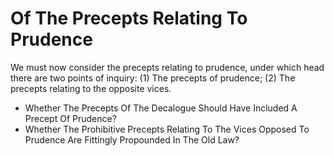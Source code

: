 # Of The Precepts Relating To Prudence

We must now consider the precepts relating to prudence, under which head there are two points of inquiry:
(1) The precepts of prudence;
(2) The precepts relating to the opposite vices.

* Whether The Precepts Of The Decalogue Should Have Included A Precept Of Prudence?
* Whether The Prohibitive Precepts Relating To The Vices Opposed To Prudence Are Fittingly Propounded In The Old Law?